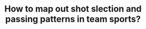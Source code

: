 ---
id: question-026
title: How to map out shot slection and passing patterns in team sports?
dataTypes:
  - categorical-ordinal
  - image-or-video
  - spatio-temporal
questionType: descriptive
dataExpertises: []
dataMethods:
  - athlete-position-detection
  - ball-trajectory-detection
  - deep-learning
  - clustering
  - dynamic-time-wrapping
themes:
  - sports-science
  - computer-vision
taskSolvers:
  - recognise-event-or-actions-from-computer-vision
experts:
  - Simon Denman
references:
  - https://journals.sagepub.com/doi/abs/10.1177/17479541211033078?journalCode=spoa
  - https://journals.plos.org/plosone/article?id=10.1371/journal.pone.0272848
  - https://blog.acolyer.org/2016/05/11/searching-and-mining-trillions-of-time-series-subsequences-under-dynamic-time-warping/
---